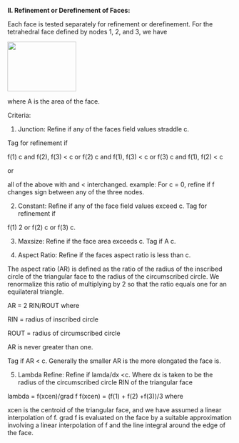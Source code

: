 **II. Refinement or Derefinement of Faces:**

Each face is tested separately for refinement or derefinement. For the tetrahedral face defined by nodes 1, 2, and 3, we have 
 
<img height="111" width="154" src="https://lanl.github.io/LaGriT/assets/images/image1.jpg" >

where A is the area of the face.

Criteria:

1) Junction: Refine if any of the faces field values straddle c.

Tag for refinement if

f(1)  c and f(2), f(3) < c 
or 
f(2)  c and f(1), f(3) < c
or 
f(3)  c and f(1), f(2) < c

or 

all of the above with  and < interchanged. 
example: For c = 0, refine if f changes sign between any of the three nodes.

2) Constant: Refine if any of the face field values exceed c.
Tag for refinement if 
 
f(1)  2 or f(2)  c or f(3)  c.
  
3) Maxsize:  Refine if the face area exceeds c.
Tag if A  c.

4) Aspect Ratio: Refine if the faces aspect ratio is less than c.

The aspect ratio (AR) is defined as the ratio of the radius of the inscribed circle of the  triangular face to the radius of the circumscribed circle. We renormalize this ratio of multiplying by 2 so that the ratio equals one for an equilateral triangle. 
 
AR = 2 RIN/ROUT  where 

RIN = radius of inscribed circle 

ROUT = radius of circumscribed circle 

AR is never greater than one. 

Tag if AR < c.  Generally the smaller AR is the more elongated the face is.


5) Lambda Refine: Refine if lamda/dx  <c.  Where dx  is taken to be the radius of the circumscribed circle  RIN of the triangular face 
 
lambda = f(xcen)/grad f 
f(xcen) = (f(1) + f(2) +f(3))/3 where 
 
xcen is the centroid of  the triangular face,  and we have assumed a linear interpolation of f. grad f is evaluated on the face by a suitable approximation involving a linear interpolation of f and  the line integral around the edge of the face.
